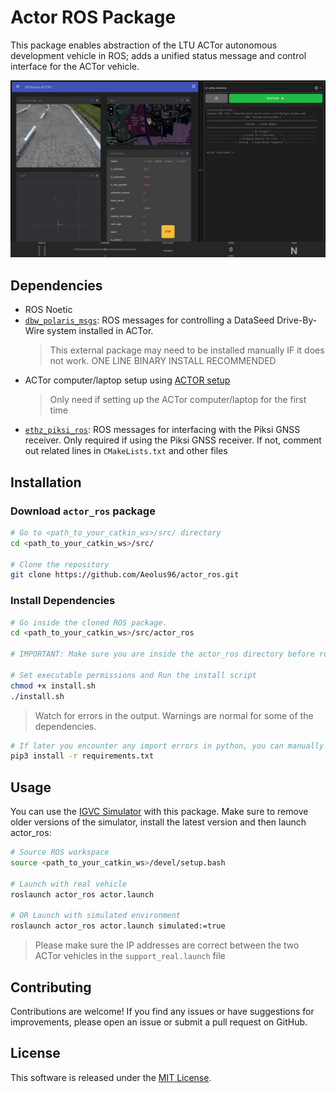 # Actor ROS Package

This package enables abstraction of the LTU ACTor autonomous development vehicle in ROS; adds a unified status message and control interface for the ACTor vehicle.

<img src="documents/Screenshot.png" alt="GUI Screenshot">

## Dependencies

- ROS Noetic
- [`dbw_polaris_msgs`](https://bitbucket.org/DataspeedInc/dbw_polaris_ros/src/master/ROS_SETUP.md): ROS messages for controlling a DataSeed Drive-By-Wire system installed in ACTor.
    > This external package may need to be installed manually IF it does not work.
    > ONE LINE BINARY INSTALL RECOMMENDED
- ACTor computer/laptop setup using [ACTOR setup](https://github.com/LTU-Actor/setup.git)
    > Only need if setting up the ACTor computer/laptop for the first time
- [`ethz_piksi_ros`](https://github.com/ethz-asl/ethz_piksi_ros/tree/master/piksi_multi_cpp): ROS messages for interfacing with the Piksi GNSS receiver. Only required if using the Piksi GNSS receiver. If not, comment out related lines in `CMakeLists.txt` and other files

## Installation

### Download `actor_ros` package

```bash
# Go to <path_to_your_catkin_ws>/src/ directory
cd <path_to_your_catkin_ws>/src/

# Clone the repository
git clone https://github.com/Aeolus96/actor_ros.git
```

### Install Dependencies

```bash
# Go inside the cloned ROS package.
cd <path_to_your_catkin_ws>/src/actor_ros

# IMPORTANT: Make sure you are inside the actor_ros directory before running the install script

# Set executable permissions and Run the install script
chmod +x install.sh
./install.sh
```

> Watch for errors in the output. Warnings are normal for some of the dependencies.

```bash
# If later you encounter any import errors in python, you can manually run the following command from this directory
pip3 install -r requirements.txt
```

## Usage

You can use the [IGVC Simulator](https://github.com/LTU-Actor/igvc_python_simulator.git) with this package. Make sure to remove older versions of the simulator, install the latest version and then launch actor_ros:

```bash
# Source ROS workspace
source <path_to_your_catkin_ws>/devel/setup.bash

# Launch with real vehicle
roslaunch actor_ros actor.launch

# OR Launch with simulated environment
roslaunch actor_ros actor.launch simulated:=true
```

> Please make sure the IP addresses are correct between the two ACTor vehicles in the `support_real.launch` file

## Contributing

Contributions are welcome! If you find any issues or have suggestions for improvements, please open an issue or submit a pull request on GitHub.

## License

This software is released under the [MIT License](LICENSE).
